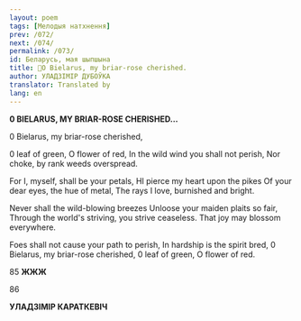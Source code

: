 ```yaml
---
layout: poem
tags: [Мелодыя натхнення]
prev: /072/
next: /074/
permalink: /073/
id: Беларусь, мая шыпшына 
title: 🚧O Bielarus, my briar-rose cherished.
author: УЛАДЗІМІР ДУБОЎКА
translator: Translated by 
lang: en
---
```



 
**0 BIELARUS, MY BRIAR-ROSE CHERISHED...**

0 Bielarus, my briar-rose cherished,

0 leaf of green, O flower of red, In the wild wind you shall not perish, Nor choke, by rank weeds overspread.

For I, myself, shall be your petals, HI pierce my heart upon the pikes Of your dear eyes, the hue of metal, The rays I love, burnished and bright.

Never shall the wild-blowing breezes Unloose your maiden plaits so fair, Through the world's striving, you strive ceaseless. That joy may blossom everywhere.

Foes shall not cause your path to perish, In hardship is the spirit bred, 0 Bielarus, my briar-rose cherished, 0 leaf of green, O flower of red.

85 **ЖЖЖ**

86

**УЛАДЗІМІР КАРАТКЕВІЧ**
